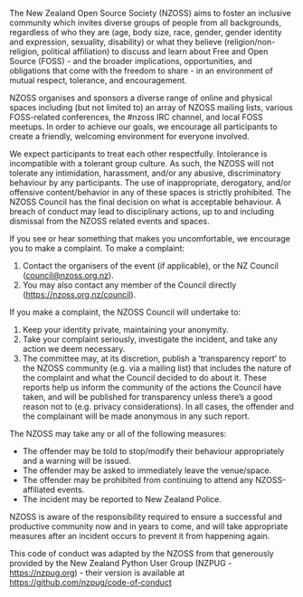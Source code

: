 The New Zealand Open Source Society (NZOSS) aims to foster an inclusive community which invites diverse groups of people from all backgrounds, regardless of who they are (age, body size, race, gender, gender identity and expression, sexuality, disability) or what they believe (religion/non-religion, political affiliation) to discuss and learn about Free and Open Source (FOSS) - and the broader implications, opportunities, and obligations that come with the freedom to share - in an environment of mutual respect, tolerance, and encouragement.

NZOSS organises and sponsors a diverse range of online and physical spaces including (but not limited to) an array of NZOSS mailing lists, various FOSS-related conferences, the #nzoss IRC channel, and local FOSS meetups. In order to achieve our goals, we encourage all participants to create a friendly, welcoming environment for everyone involved.

We expect participants to treat each other respectfully. Intolerance is incompatible with a tolerant group culture. As such, the NZOSS will not tolerate any intimidation, harassment, and/or any abusive, discriminatory behaviour by any participants.  The use of inappropriate, derogatory, and/or offensive content/behavior in any of these spaces is strictly prohibited. The NZOSS Council has the final decision on what is acceptable behaviour. A breach of conduct may lead to disciplinary actions, up to and including dismissal from the NZOSS related events and spaces.

If you see or hear something that makes you uncomfortable, we encourage you to make a complaint. To make a complaint:

1. Contact the organisers of the event (if applicable), or the NZ Council (council@nzoss.org.nz).
2. You may also contact any member of the Council directly (https://nzoss.org.nz/council).

If you make a complaint, the NZOSS Council will undertake to:

1. Keep your identity private, maintaining your anonymity.
2. Take your complaint seriously, investigate the incident, and take any action we deem necessary.
3. The committee may, at its discretion, publish a ‘transparency report’ to the NZOSS community (e.g. via a mailing list) that includes the nature of the complaint and what the Council decided to do about it. These reports help us inform the community of the actions the Council have taken, and will be published for transparency unless there’s a good reason not to (e.g. privacy considerations). In all cases, the offender and the complainant will be made anonymous in any such report.

The NZOSS may take any or all of the following measures:

- The offender may be told to stop/modify their behaviour appropriately and a warning will be issued.
- The offender may be asked to immediately leave the venue/space.
- The offender may be prohibited from continuing to attend any NZOSS-affiliated events.
- The incident may be reported to New Zealand Police.

NZOSS is aware of the responsibility required to ensure a successful and productive community now and in years to come, and will take appropriate measures after an incident occurs to prevent it from happening again.

This code of conduct was adapted by the NZOSS from that generously provided by the New Zealand Python User Group (NZPUG - https://nzpug.org) - their version is available at https://github.com/nzpug/code-of-conduct 
